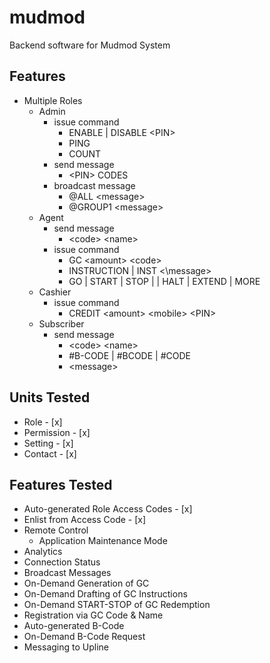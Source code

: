 # mudmod
Backend software for Mudmod System

## Features
* Multiple Roles
    * Admin
        * issue command
            * ENABLE | DISABLE \<PIN\>
            * PING
            * COUNT
        * send message
            * \<PIN\> CODES
        * broadcast message
            * @ALL \<message\>
            * @GROUP1 \<message\>
    * Agent
        * send message
            * \<code\> \<name\>
        * issue command
            * GC \<amount\> \<code\>
            * INSTRUCTION | INST <\message\>
            * GO | START | STOP | | HALT | EXTEND | MORE
    * Cashier
        * issue command
            * CREDIT \<amount\> \<mobile\> \<PIN\>
    * Subscriber
        * send message
            * \<code\> \<name\>
            * \#B-CODE | \#BCODE | \#CODE
            * \<message\>
            
## Units Tested
* Role - [x]
* Permission - [x]
* Setting - [x]
* Contact - [x]

## Features Tested
* Auto-generated Role Access Codes - [x]
* Enlist from Access Code - [x]
* Remote Control
    * Application Maintenance Mode
* Analytics
* Connection Status
* Broadcast Messages
* On-Demand Generation of GC
* On-Demand Drafting of GC Instructions
* On-Demand START-STOP of GC Redemption
* Registration via GC Code & Name
* Auto-generated B-Code
* On-Demand B-Code Request
* Messaging to Upline
